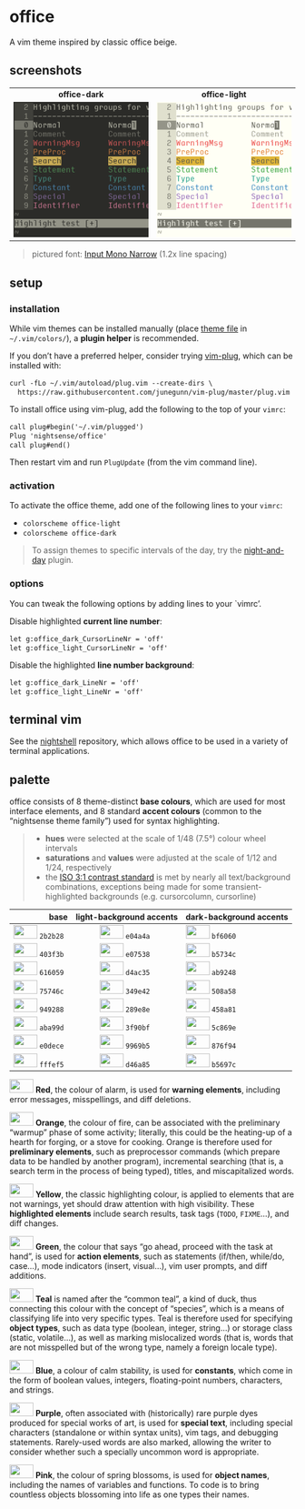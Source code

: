<h1 id="office">office</h1>

<p>A vim theme inspired by classic office beige.</p>

<h2 id="screenshots">screenshots</h2>

<table>
<tr><td align="center"><strong>office-dark</strong></td><td align="center"><strong>office-light</strong></td></tr>
<tr>
<td><img src="/img/screenshot-office-dark.png" alt="screenshot of the office-dark vim theme" width="288" /></td>
<td align="center"><img src="/img/screenshot-office-light.png" alt="screenshot of the office-light vim theme" width="288" /></td>
</tr>
</table>

<blockquote>
  <p>pictured font: <a href="http://input.fontbureau.com/">Input Mono Narrow</a> (1.2x line spacing)</p>
</blockquote>

<h2 id="setup">setup</h2>

<h3 id="installation">installation</h3>

<p>While vim themes can be installed manually (place <a href="https://github.com/nightsense/office/tree/master/colors">theme file</a> in <code class="highlighter-rouge">~/.vim/colors/</code>), a <strong>plugin helper</strong> is recommended.</p>

<p>If you don’t have a preferred helper, consider trying <a href="https://github.com/junegunn/vim-plug">vim-plug</a>, which can be installed with:</p>

<div class="highlighter-rouge"><div class="highlight"><pre class="highlight"><code>curl -fLo ~/.vim/autoload/plug.vim --create-dirs \
  https://raw.githubusercontent.com/junegunn/vim-plug/master/plug.vim
</code></pre></div></div>

<p>To install office using vim-plug, add the following to the top of your <code class="highlighter-rouge">vimrc</code>:</p>

<div class="highlighter-rouge"><div class="highlight"><pre class="highlight"><code>call plug#begin('~/.vim/plugged')
Plug 'nightsense/office'
call plug#end()
</code></pre></div></div>

<p>Then restart vim and run <code class="highlighter-rouge">PlugUpdate</code> (from the vim command line).</p>

<h3 id="activation">activation</h3>

<p>To activate the office theme, add one of the following lines to your <code class="highlighter-rouge">vimrc</code>:</p>

<ul>
  <li><code class="highlighter-rouge">colorscheme office-light</code></li>
  <li><code class="highlighter-rouge">colorscheme office-dark</code></li>
</ul>

<blockquote>
  <p>To assign themes to specific intervals of the day, try the <a href="https://github.com/nightsense/night-and-day">night-and-day</a> plugin.</p>
</blockquote>

<h3 id="options">options</h3>

<p>You can tweak the following options by adding lines to your `vimrc’.</p>

<p>Disable highlighted <strong>current line number</strong>:</p>

<div class="highlighter-rouge"><div class="highlight"><pre class="highlight"><code>let g:office_dark_CursorLineNr = 'off'
let g:office_light_CursorLineNr = 'off'
</code></pre></div></div>

<p>Disable the highlighted <strong>line number background</strong>:</p>

<div class="highlighter-rouge"><div class="highlight"><pre class="highlight"><code>let g:office_dark_LineNr = 'off'
let g:office_light_LineNr = 'off'
</code></pre></div></div>

<h2 id="terminal-vim">terminal vim</h2>

<p>See the <a href="https://github.com/nightsense/nightshell">nightshell</a> repository, which allows office to be used in a variety of terminal applications.</p>

<h2 id="palette">palette</h2>

<p>office consists of 8 theme-distinct <strong>base colours</strong>, which are used for most interface elements, and 8 standard <strong>accent colours</strong> (common to the “nightsense theme family”) used for syntax highlighting.</p>

<blockquote>
  <ul>
    <li><strong>hues</strong> were selected at the scale of 1/48 (7.5°) colour wheel intervals</li>
    <li><strong>saturations</strong> and <strong>values</strong> were adjusted at the scale of 1/12 and 1/24, respectively</li>
    <li>the <a href="https://www.w3.org/TR/UNDERSTANDING-WCAG20/visual-audio-contrast-contrast.html#visual-audio-contrast-contrast-73-head">ISO 3:1 contrast standard</a> is met by nearly all text/background combinations, exceptions being made for some transient-highlighted backgrounds (e.g. cursorcolumn, cursorline)</li>
  </ul>
</blockquote>

<table>
  <thead>
    <tr>
      <th style="text-align: right">base</th>
      <th style="text-align: center">light-background accents</th>
      <th style="text-align: left">dark-background accents</th>
    </tr>
  </thead>
  <tbody>
    <tr>
      <td style="text-align: right"><img src="http://www.colorhexa.com/2b2b28.png" height="24" width="42" /> <code class="highlighter-rouge">2b2b28</code> </td>
      <td style="text-align: center"><img src="http://www.colorhexa.com/e04a4a.png" height="24" width="42" /> <code class="highlighter-rouge">e04a4a</code> </td>
      <td style="text-align: left"><img src="http://www.colorhexa.com/bf6060.png" height="24" width="42" /> <code class="highlighter-rouge">bf6060</code></td>
    </tr>
    <tr>
      <td style="text-align: right"><img src="http://www.colorhexa.com/403f3b.png" height="24" width="42" /> <code class="highlighter-rouge">403f3b</code> </td>
      <td style="text-align: center"><img src="http://www.colorhexa.com/e07538.png" height="24" width="42" /> <code class="highlighter-rouge">e07538</code> </td>
      <td style="text-align: left"><img src="http://www.colorhexa.com/b5734c.png" height="24" width="42" /> <code class="highlighter-rouge">b5734c</code></td>
    </tr>
    <tr>
      <td style="text-align: right"><img src="http://www.colorhexa.com/616059.png" height="24" width="42" /> <code class="highlighter-rouge">616059</code> </td>
      <td style="text-align: center"><img src="http://www.colorhexa.com/d4ac35.png" height="24" width="42" /> <code class="highlighter-rouge">d4ac35</code> </td>
      <td style="text-align: left"><img src="http://www.colorhexa.com/ab9248.png" height="24" width="42" /> <code class="highlighter-rouge">ab9248</code></td>
    </tr>
    <tr>
      <td style="text-align: right"><img src="http://www.colorhexa.com/75746c.png" height="24" width="42" /> <code class="highlighter-rouge">75746c</code> </td>
      <td style="text-align: center"><img src="http://www.colorhexa.com/349e42.png" height="24" width="42" /> <code class="highlighter-rouge">349e42</code> </td>
      <td style="text-align: left"><img src="http://www.colorhexa.com/508a58.png" height="24" width="42" /> <code class="highlighter-rouge">508a58</code></td>
    </tr>
    <tr>
      <td style="text-align: right"><img src="http://www.colorhexa.com/949288.png" height="24" width="42" /> <code class="highlighter-rouge">949288</code> </td>
      <td style="text-align: center"><img src="http://www.colorhexa.com/289e8e.png" height="24" width="42" /> <code class="highlighter-rouge">289e8e</code> </td>
      <td style="text-align: left"><img src="http://www.colorhexa.com/458a81.png" height="24" width="42" /> <code class="highlighter-rouge">458a81</code></td>
    </tr>
    <tr>
      <td style="text-align: right"><img src="http://www.colorhexa.com/aba99d.png" height="24" width="42" /> <code class="highlighter-rouge">aba99d</code> </td>
      <td style="text-align: center"><img src="http://www.colorhexa.com/3f90bf.png" height="24" width="42" /> <code class="highlighter-rouge">3f90bf</code> </td>
      <td style="text-align: left"><img src="http://www.colorhexa.com/5c869e.png" height="24" width="42" /> <code class="highlighter-rouge">5c869e</code></td>
    </tr>
    <tr>
      <td style="text-align: right"><img src="http://www.colorhexa.com/e0dece.png" height="24" width="42" /> <code class="highlighter-rouge">e0dece</code> </td>
      <td style="text-align: center"><img src="http://www.colorhexa.com/9969b5.png" height="24" width="42" /> <code class="highlighter-rouge">9969b5</code> </td>
      <td style="text-align: left"><img src="http://www.colorhexa.com/876f94.png" height="24" width="42" /> <code class="highlighter-rouge">876f94</code></td>
    </tr>
    <tr>
      <td style="text-align: right"><img src="http://www.colorhexa.com/fffef5.png" height="24" width="42" /> <code class="highlighter-rouge">fffef5</code> </td>
      <td style="text-align: center"><img src="http://www.colorhexa.com/d46a85.png" height="24" width="42" /> <code class="highlighter-rouge">d46a85</code> </td>
      <td style="text-align: left"><img src="http://www.colorhexa.com/b5697c.png" height="24" width="42" /> <code class="highlighter-rouge">b5697c</code></td>
    </tr>
  </tbody>
</table>

<p><img src="http://www.colorhexa.com/e04a4a.png" height="24" width="42" />
<strong>Red</strong>, the colour of alarm, is used for <strong>warning elements</strong>, including error messages, misspellings, and diff deletions.</p>

<p><img src="http://www.colorhexa.com/e07538.png" height="24" width="42" />
<strong>Orange</strong>, the colour of fire, can be associated with the preliminary “warmup” phase of some activity; literally, this could be the heating-up of a hearth for forging, or a stove for cooking. Orange is therefore used for <strong>preliminary elements</strong>, such as preprocessor commands (which prepare data to be handled by another program), incremental searching (that is, a search term in the process of being typed), titles, and miscapitalized words.</p>

<p><img src="http://www.colorhexa.com/d4ac35.png" height="24" width="42" />
<strong>Yellow</strong>, the classic highlighting colour, is applied to elements that are not warnings, yet should draw attention with high visibility. These <strong>highlighted elements</strong> include search results, task tags (<code class="highlighter-rouge">TODO</code>, <code class="highlighter-rouge">FIXME</code>…), and diff changes.</p>

<p><img src="http://www.colorhexa.com/349e42.png" height="24" width="42" />
<strong>Green</strong>, the colour that says “go ahead, proceed with the task at hand”, is used for <strong>action elements</strong>, such as statements (if/then, while/do, case…), mode indicators (insert, visual…), vim user prompts, and diff additions.</p>

<p><img src="http://www.colorhexa.com/289e8e.png" height="24" width="42" />
<strong>Teal</strong> is named after the “common teal”, a kind of duck, thus connecting this colour with the concept of “species”, which is a means of classifying life into very specific types. Teal is therefore used for specifying <strong>object types</strong>, such as data type (boolean, integer, string…) or storage class (static, volatile…), as well as marking mislocalized words (that is, words that are not misspelled but of the wrong type, namely a foreign locale type).</p>

<p><img src="http://www.colorhexa.com/3f90bf.png" height="24" width="42" />
<strong>Blue</strong>, a colour of calm stability, is used for <strong>constants</strong>, which come in the form of boolean values, integers, floating-point numbers, characters, and strings.</p>

<p><img src="http://www.colorhexa.com/9969b5.png" height="24" width="42" />
<strong>Purple</strong>, often associated with (historically) rare purple dyes produced for special works of art, is used for <strong>special text</strong>, including special characters (standalone or within syntax units), vim tags, and debugging statements. Rarely-used words are also marked, allowing the writer to consider whether such a specially uncommon word is appropriate.</p>

<p><img src="http://www.colorhexa.com/d46a85.png" height="24" width="42" />
<strong>Pink</strong>, the colour of spring blossoms, is used for <strong>object names</strong>, including the names of variables and functions. To code is to bring countless objects blossoming into life as one types their names.</p>
